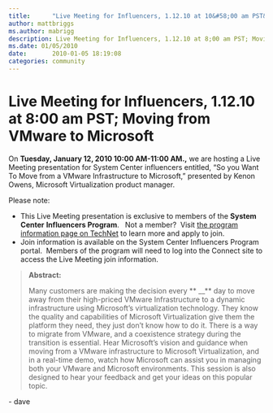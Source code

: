 ```yaml
---
title:      "Live Meeting for Influencers, 1.12.10 at 10&#58;00 am PST&#58; Moving from VMware to Microsoft"
author: mattbriggs
ms.author: mabrigg
description: Live Meeting for Influencers, 1.12.10 at 8;00 am PST; Moving from VMware to Microsoft
ms.date: 01/05/2010
date:       2010-01-05 18:19:08
categories: community
---
```

# Live Meeting for Influencers, 1.12.10 at 8:00 am PST; Moving from VMware to Microsoft

On **Tuesday, January 12, 2010 10:00 AM-11:00 AM.,** we are hosting a Live Meeting presentation for System Center influencers entitled, “So you Want To Move from a VMware Infrastructure to Microsoft,” presented by Kenon Owens, Microsoft Virtualization product manager.

Please note: 

  * This Live Meeting presentation is exclusive to members of the **System Center** **Influencers Program**.   Not a member?  Visit [the program information page on TechNet](/previous-versions/system-center/developer/cc817313(v=msdn.10)) to learn more and apply to join. 
  * Join information is available on the System Center Influencers Program portal.  Members of the program will need to log into the Connect site to access the Live Meeting join information. 



> **Abstract:**
> 
> Many customers are making the decision every ** __** day to move away from their high-priced VMware Infrastructure to a dynamic infrastructure using Microsoft’s virtualization technology. They know the quality and capabilities of Microsoft Virtualization give them the platform they need, they just don’t know how to do it. There is a way to migrate from VMware, and a coexistence strategy during the transition is essential. Hear Microsoft’s vision and guidance when moving from a VMware infrastructure to Microsoft Virtualization, and in a real-time demo, watch how Microsoft can assist you in managing both your VMware and Microsoft environments. This session is also designed to hear your feedback and get your ideas on this popular topic.

\- dave 
